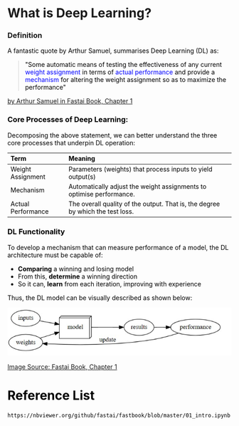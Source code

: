 # **What is Deep Learning?**

<!----------------------------------------------------------- 
                    Quote from Textbook 
------------------------------------------------------------>
### **Definition**

<span style="color:black">
A fantastic quote by Arthur Samuel, summarises Deep Learning (DL) as:

> <span style="color:black"> "Some automatic means of testing the effectiveness of any current <span style="color:blue"> weight assignment <span style="color:black"> in terms of 
<span style="color:blue"> actual performance <span style="color:black"> and provide a <span style="color:blue"> mechanism <span style="color:black"> for altering the weight assignment so as to maximize the performance"

[by Arthur Samuel in Fastai Book, Chapter 1](https://nbviewer.org/github/fastai/fastbook/blob/master/01_intro.ipynb)


<!----------------------------------------------------------- 
                    DL Components 
------------------------------------------------------------>

### **Core Processes of Deep Learning:**

Decomposing the above statement, we can better understand the three core processes that underpin DL operation:

<!--- Table Explaining Concepts--->

|  Term |  Meaning |  
|:---| :---|
|  Weight Assignment |  Parameters (weights) that process inputs to yield output(s) |  
|  Mechanism | Automatically adjust the weight assignments to optimise performance.  | 
|  Actual Performance | The overall quality of the output. That is, the degree by which the test loss.     |  


### **DL Functionality**
To develop a mechanism that can measure performance of a model, the DL architecture must be capable of:
* **Comparing** a winning and losing model 
* From this, **determine** a winning direction
* So it can, **learn** from each iteration, improving with experience

Thus, the DL model can be visually described as shown below: 

<!---(Photo of myself)  <img src="./DL_Model.jpg"> -->

![DL Model](DL_Model.jpg)


[Image Source: Fastai Book, Chapter 1](https://nbviewer.org/github/fastai/fastbook/blob/master/01_intro.ipynb)


# Reference List
    https://nbviewer.org/github/fastai/fastbook/blob/master/01_intro.ipynb

    
